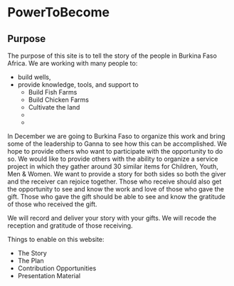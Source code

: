 PowerToBecome
=============


Purpose
-------
The purpose of this site is to tell the story of the people in Burkina Faso Africa.
We are working with many people to:
- build wells, 
- provide knowledge, tools, and support to
	- Build Fish Farms
	- Build Chicken Farms
	- Cultivate the land
	- 
	- 
In December we are going to Burkina Faso to organize this work 
and bring some of the leadership to Ganna to see how this can be accomplished.
We hope to provide others who want to participate with the opportunity to do so.
We would like to provide others with the ability to organize a service project
in which they gather around 30 similar items for Children, Youth, Men & Women.
We want to provide a story for both sides so both the giver and the receiver
can rejoice together.  Those who receive should also get the opportunity to see
and know the work and love of those who gave the gift.  Those who gave the gift 
should be able to see and know the gratitude of those who received the gift.

We will record and deliver your story with your gifts.
We will recode the reception and gratitude of those receiving.


Things to enable on this website:
- The Story
- The Plan
- Contribution Opportunities
- Presentation Material